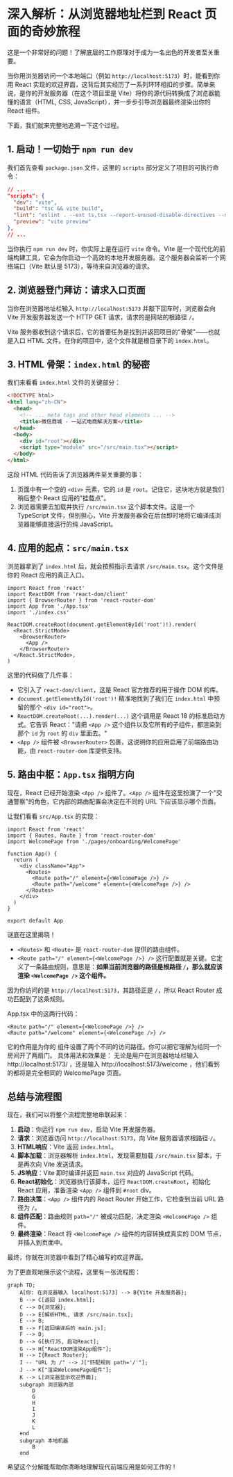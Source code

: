 # 深入解析：从浏览器地址栏到 React 页面的奇妙旅程

这是一个非常好的问题！了解底层的工作原理对于成为一名出色的开发者至关重要。

当你用浏览器访问一个本地端口（例如 `http://localhost:5173`）时，能看到你用 React 实现的欢迎界面，这背后其实经历了一系列环环相扣的步骤。简单来说，是你的开发服务器（在这个项目里是 Vite）将你的源代码转换成了浏览器能懂的语言（HTML, CSS, JavaScript），并一步步引导浏览器最终渲染出你的 React 组件。

下面，我们就来完整地追溯一下这个过程。

## 1. 启动！一切始于 `npm run dev`

我们首先查看 `package.json` 文件，这里的 `scripts` 部分定义了项目的可执行命令：

```json
// ...
"scripts": {
  "dev": "vite",
  "build": "tsc && vite build",
  "lint": "eslint . --ext ts,tsx --report-unused-disable-directives --max-warnings 0",
  "preview": "vite preview"
},
// ...
```

当你执行 `npm run dev` 时，你实际上是在运行 `vite` 命令。Vite 是一个现代化的前端构建工具，它会为你启动一个高效的本地开发服务器。这个服务器会监听一个网络端口（Vite 默认是 5173），等待来自浏览器的请求。

## 2. 浏览器登门拜访：请求入口页面

当你在浏览器地址栏输入 `http://localhost:5173` 并敲下回车时，浏览器会向 Vite 开发服务器发送一个 HTTP GET 请求，请求的是网站的根路径 `/`。

Vite 服务器收到这个请求后，它的首要任务是找到并返回项目的"骨架"——也就是入口 HTML 文件。在你的项目中，这个文件就是根目录下的 `index.html`。

## 3. HTML 骨架：`index.html` 的秘密

我们来看看 `index.html` 文件的关键部分：

```html
<!DOCTYPE html>
<html lang="zh-CN">
  <head>
    <!-- ... meta tags and other head elements ... -->
    <title>微信商城 - 一站式电商解决方案</title>
  </head>
  <body>
    <div id="root"></div>
    <script type="module" src="/src/main.tsx"></script>
  </body>
</html>
```

这段 HTML 代码告诉了浏览器两件至关重要的事：
1.  页面中有一个空的 `<div>` 元素，它的 `id` 是 `root`。记住它，这块地方就是我们稍后整个 React 应用的"挂载点"。
2.  浏览器需要去加载并执行 `/src/main.tsx` 这个脚本文件。这是一个 TypeScript 文件，但别担心，Vite 开发服务器会在后台即时地将它编译成浏览器能够直接运行的纯 JavaScript。

## 4. 应用的起点：`src/main.tsx`

浏览器拿到了 `index.html` 后，就会按照指示去请求 `/src/main.tsx`。这个文件是你的 React 应用的真正入口。

```tsx
import React from 'react'
import ReactDOM from 'react-dom/client'
import { BrowserRouter } from 'react-router-dom'
import App from './App.tsx'
import './index.css'

ReactDOM.createRoot(document.getElementById('root')!).render(
  <React.StrictMode>
    <BrowserRouter>
      <App />
    </BrowserRouter>
  </React.StrictMode>,
)
```

这里的代码做了几件事：
-   它引入了 `react-dom/client`，这是 React 官方推荐的用于操作 DOM 的库。
-   `document.getElementById('root')!` 精准地找到了我们在 `index.html` 中预留的那个 `<div id="root">`。
-   `ReactDOM.createRoot(...).render(...)` 这个调用是 React 18 的标准启动方式。它告诉 React："请把 `<App />` 这个组件以及它所有的子组件，都渲染到那个 `id` 为 `root` 的 `div` 里面去。"
-   `<App />` 组件被 `<BrowserRouter>` 包裹，这说明你的应用启用了前端路由功能，由 `react-router-dom` 库提供支持。

## 5. 路由中枢：`App.tsx` 指明方向

现在，React 已经开始渲染 `<App />` 组件了。`<App />` 组件在这里扮演了一个"交通警察"的角色，它内部的路由配置会决定在不同的 URL 下应该显示哪个页面。

让我们看看 `src/App.tsx` 的实现：

```tsx
import React from 'react'
import { Routes, Route } from 'react-router-dom'
import WelcomePage from './pages/onboarding/WelcomePage'

function App() {
  return (
    <div className="App">
      <Routes>
        <Route path="/" element={<WelcomePage />} />
        <Route path="/welcome" element={<WelcomePage />} />
      </Routes>
    </div>
  )
}

export default App
```

谜底在这里揭晓！
-   `<Routes>` 和 `<Route>` 是 `react-router-dom` 提供的路由组件。
-   `<Route path="/" element={<WelcomePage />} />` 这行配置就是关键。它定义了一条路由规则，意思是：**如果当前浏览器的路径是根路径 `/`，那么就应该渲染 `<WelcomePage />` 这个组件。**

因为你访问的是 `http://localhost:5173`，其路径正是 `/`，所以 React Router 成功匹配到了这条规则。

App.tsx 中的这两行代码：
```tsx
<Route path="/" element={<WelcomePage />} />
<Route path="/welcome" element={<WelcomePage />} />
```
它的作用是为你的 <WelcomePage /> 组件设置了两个不同的访问路径。你可以把它理解为给同一个房间开了两扇门。
具体用法和效果是：
无论是用户在浏览器地址栏输入 http://localhost:5173/ ，还是输入 http://localhost:5173/welcome ，他们看到的都将是完全相同的 WelcomePage 页面。

## 总结与流程图

现在，我们可以将整个流程完整地串联起来：

1.  **启动**：你运行 `npm run dev`，启动 Vite 开发服务器。
2.  **请求**：浏览器访问 `http://localhost:5173`，向 Vite 服务器请求根路径 `/`。
3.  **HTML响应**：Vite 返回 `index.html`。
4.  **脚本加载**：浏览器解析 `index.html`，发现需要加载 `/src/main.tsx` 脚本，于是再次向 Vite 发送请求。
5.  **JS响应**：Vite 即时编译并返回 `main.tsx` 对应的 JavaScript 代码。
6.  **React初始化**：浏览器执行该脚本，运行 `ReactDOM.createRoot`，初始化 React 应用，准备渲染 `<App />` 组件到 `#root` div。
7.  **路由决策**：`<App />` 组件内的 React Router 开始工作，它检查到当前 URL 路径为 `/`。
8.  **组件匹配**：路由规则 `path="/"` 被成功匹配，决定渲染 `<WelcomePage />` 组件。
9.  **最终渲染**：React 将 `<WelcomePage />` 组件的内容转换成真实的 DOM 节点，并插入到页面中。

最终，你就在浏览器中看到了精心编写的欢迎界面。

为了更直观地展示这个流程，这里有一张流程图：

```mermaid
graph TD;
    A[你: 在浏览器输入 localhost:5173] --> B{Vite 开发服务器};
    B --> C[返回 index.html];
    C --> D{浏览器};
    D --> E[解析HTML, 请求 /src/main.tsx];
    E --> B;
    B --> F[返回编译后的 main.js];
    F --> D;
    D --> G[执行JS, 启动React];
    G --> H["ReactDOM渲染App组件"];
    H --> I{React Router};
    I -- "URL 为 /" --> J["匹配规则 path='/'"];
    J --> K["渲染WelcomePage组件"];
    K --> L[浏览器显示欢迎界面];
    subgraph 浏览器内部
        D
        G
        H
        I
        J
        K
        L
    end
    subgraph 本地机器
        B
    end
```

希望这个分解能帮助你清晰地理解现代前端应用是如何工作的！ 